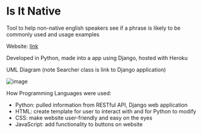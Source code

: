 # Is It Native
Tool to help non-native english speakers see if a phrase is likely to be commonly used and usage examples 

Website: [link](https://is-it-native.herokuapp.com/robin/)

Developed in Python, made into a app using Django, hosted with Heroku 
  
UML Diagram (note Searcher class is link to Django application)

![image](https://user-images.githubusercontent.com/6019805/87228784-488d9c80-c358-11ea-8321-6068a492527b.png)
 
How Programming Languages were used:
* Python: pulled information from RESTful API, Django web application
* HTML: create template for user to interact with and for Python to modify
* CSS: make website user-friendly and easy on the eyes 
* JavaScript: add functionality to buttons on website
